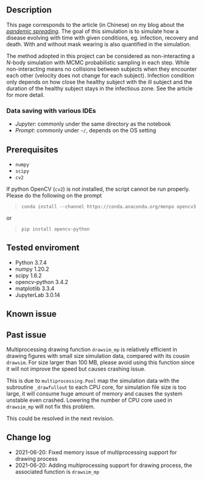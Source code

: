 
## Description

This page corresponds to the article (in Chinese) on my blog about the <a href='https://yenhsunlin.github.io/2021/06/18/pandemic/'>*pandemic spreading*</a>. The goal of this simulation is to simulate how a disease evolving with time with given conditions, eg. infection, recovery and death. With and without mask wearing is also quantified in the simulation.

The method adopted in this project can be considered as non-interacting a *N*-body simulation with MCMC probabilistic sampling in each step. While non-interacting means no collisions between subjects when they encounter each other (velocity does not change for each subject). Infection condition only depends on how close the healthy subject with the ill subject and the duration of the healthy subject stays in the infectious zone. See the article for more detail.


### Data saving with various IDEs

- *Jupyter*: commonly under the same directory as the notebook
- *Prompt*: commonly under `~/`, depends on the OS setting

## Prerequisites

- `numpy`
- `scipy`
- `cv2`

If python OpenCV (`cv2`) is not installed, the script cannot be run properly. Please do the following on the prompt

> `conda install --channel https://conda.anaconda.org/menpo opencv3`

or

> `pip install opencv-python`

## Tested enviroment

- Python 3.7.4
- numpy 1.20.2
- scipy 1.6.2
- opencv-python 3.4.2
- matplotlib 3.3.4
- JupyterLab 3.0.14

## Known issue

## Past issue

Multiprocessing drawing function `drawsim_mp` is relatively efficient in drawing figures with small size simulation data, compared with its cousin `drawsim`. For size larger than 100 MB, please avoid using this function since it will not improve the speed but causes crashing issue.

This is due to `multiprocessing.Pool` map the simulation data with the subroutine `_drawfullout` to each CPU core, for simulation file size is too large, it will consume huge amount of memory and causes the system unstable even crashed. Lowering the number of CPU core used in `drawsim_mp` will not fix this problem. 

This could be resolved in the next revision.

## Change log

- 2021-06-20: Fixed memory issue of multiprocessing support for drawing process
- 2021-06-20: Adding multiprocessing support for drawing process, the associated function is `drawsim_mp`
